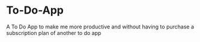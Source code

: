 # To-Do-App
A To Do App to make me more productive and without having to purchase a subscription plan of another to do app
